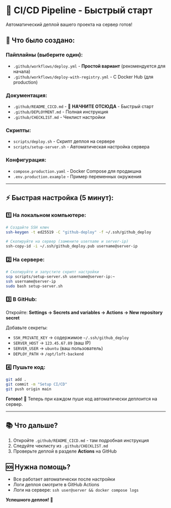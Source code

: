 # 🚀 CI/CD Pipeline - Быстрый старт

Автоматический деплой вашего проекта на сервер готов!

## 📁 Что было создано:

### Пайплайны (выберите один):
- `.github/workflows/deploy.yml` - **Простой вариант** (рекомендуется для начала)
- `.github/workflows/deploy-with-registry.yml` - С Docker Hub (для production)

### Документация:
- `.github/README_CICD.md` - 📖 **НАЧНИТЕ ОТСЮДА** - Быстрый старт
- `.github/DEPLOYMENT.md` - Полная инструкция
- `.github/CHECKLIST.md` - Чеклист настройки

### Скрипты:
- `scripts/deploy.sh` - Скрипт деплоя на сервере
- `scripts/setup-server.sh` - Автоматическая настройка сервера

### Конфигурация:
- `compose.production.yaml` - Docker Compose для продакшна
- `.env.production.example` - Пример переменных окружения

---

## ⚡ Быстрая настройка (5 минут):

### 1️⃣ На локальном компьютере:

```bash
# Создайте SSH ключ
ssh-keygen -t ed25519 -C "github-deploy" -f ~/.ssh/github_deploy

# Скопируйте на сервер (замените username и server-ip)
ssh-copy-id -i ~/.ssh/github_deploy.pub username@server-ip
```

### 2️⃣ На сервере:

```bash
# Скопируйте и запустите скрипт настройки
scp scripts/setup-server.sh username@server-ip:~
ssh username@server-ip
sudo bash setup-server.sh
```

### 3️⃣ В GitHub:

Откройте: **Settings → Secrets and variables → Actions → New repository secret**

Добавьте секреты:
- `SSH_PRIVATE_KEY` → содержимое `~/.ssh/github_deploy`
- `SERVER_HOST` → `123.45.67.89` (ваш IP)
- `SERVER_USER` → `ubuntu` (ваш пользователь)
- `DEPLOY_PATH` → `/opt/loft-backend`

### 4️⃣ Пушьте код:

```bash
git add .
git commit -m "Setup CI/CD"
git push origin main
```

**Готово!** 🎉 Теперь при каждом пуше код автоматически деплоится на сервер.

---

## 📚 Что дальше?

1. Откройте `.github/README_CICD.md` - там подробная инструкция
2. Следуйте чеклисту из `.github/CHECKLIST.md`
3. Проверьте деплой в разделе **Actions** на GitHub

## 🆘 Нужна помощь?

- Все работает автоматически после настройки
- Логи деплоя смотрите в GitHub Actions
- Логи на сервере: `ssh user@server && docker compose logs`

**Успешного деплоя! 🚀**


